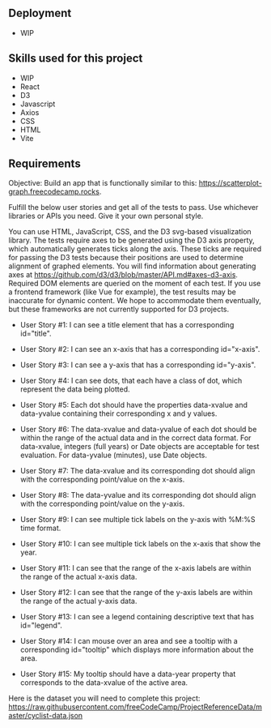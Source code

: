 ## Deployment
* WIP

## Skills used for this project
* WIP
* React
* D3
* Javascript
* Axios
* CSS
* HTML 
* Vite

## Requirements
Objective: Build an app that is functionally similar to this: https://scatterplot-graph.freecodecamp.rocks.

Fulfill the below user stories and get all of the tests to pass. Use whichever libraries or APIs you need. Give it your own personal style.

You can use HTML, JavaScript, CSS, and the D3 svg-based visualization library. The tests require axes to be generated using the D3 axis property, which automatically generates ticks along the axis. These ticks are required for passing the D3 tests because their positions are used to determine alignment of graphed elements. You will find information about generating axes at https://github.com/d3/d3/blob/master/API.md#axes-d3-axis. Required DOM elements are queried on the moment of each test. If you use a frontend framework (like Vue for example), the test results may be inaccurate for dynamic content. We hope to accommodate them eventually, but these frameworks are not currently supported for D3 projects.

* User Story #1: I can see a title element that has a corresponding id="title".

* User Story #2: I can see an x-axis that has a corresponding id="x-axis".

* User Story #3: I can see a y-axis that has a corresponding id="y-axis".

* User Story #4: I can see dots, that each have a class of dot, which represent the data being plotted.

* User Story #5: Each dot should have the properties data-xvalue and data-yvalue containing their corresponding x and y values.

* User Story #6: The data-xvalue and data-yvalue of each dot should be within the range of the actual data and in the correct data format. For data-xvalue, integers (full years) or Date objects are acceptable for test evaluation. For data-yvalue (minutes), use Date objects.

* User Story #7: The data-xvalue and its corresponding dot should align with the corresponding point/value on the x-axis.

* User Story #8: The data-yvalue and its corresponding dot should align with the corresponding point/value on the y-axis.

* User Story #9: I can see multiple tick labels on the y-axis with %M:%S time format.

* User Story #10: I can see multiple tick labels on the x-axis that show the year.

* User Story #11: I can see that the range of the x-axis labels are within the range of the actual x-axis data.

* User Story #12: I can see that the range of the y-axis labels are within the range of the actual y-axis data.

* User Story #13: I can see a legend containing descriptive text that has id="legend".

* User Story #14: I can mouse over an area and see a tooltip with a corresponding id="tooltip" which displays more information about the area.

* User Story #15: My tooltip should have a data-year property that corresponds to the data-xvalue of the active area.


Here is the dataset you will need to complete this project: https://raw.githubusercontent.com/freeCodeCamp/ProjectReferenceData/master/cyclist-data.json